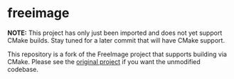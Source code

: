 # freeimage 

**NOTE:** This project has only just been imported and does not yet support CMake builds. Stay tuned for a later commit that will have CMake support.

This repository is a fork of the FreeImage project that supports building via CMake. Please see the [original project](https://sourceforge.net/projects/freeimage/) if you want the unmodified codebase.
